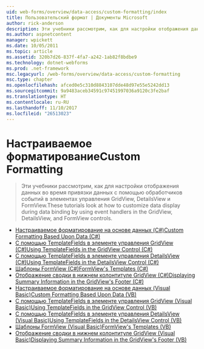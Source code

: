 ```yaml
---
uid: web-forms/overview/data-access/custom-formatting/index
title: Пользовательский формат | Документы Microsoft
author: rick-anderson
description: Эти учебники рассмотрим, как для настройки отображения данных во время привязки данных с помощью обработчиков событий в элементах управления GridView, DetailsView и FormView.
ms.author: aspnetcontent
manager: wpickett
ms.date: 10/05/2011
ms.topic: article
ms.assetid: 320b7d26-837f-4fa7-a242-1ab82f8bdbe9
ms.technology: dotnet-webforms
ms.prod: .net-framework
msc.legacyurl: /web-forms/overview/data-access/custom-formatting
msc.type: chapter
ms.openlocfilehash: afced0e5c310d8843107dde48d97e55e5242dd13
ms.sourcegitcommit: 9a9483aceb34591c97451997036a9120c3fe2baf
ms.translationtype: HT
ms.contentlocale: ru-RU
ms.lasthandoff: 11/10/2017
ms.locfileid: "26513023"
---
```

<a name="custom-formatting"></a><span data-ttu-id="c639f-103">Настраиваемое форматирование</span><span class="sxs-lookup"><span data-stu-id="c639f-103">Custom Formatting</span></span>
====================
> <span data-ttu-id="c639f-104">Эти учебники рассмотрим, как для настройки отображения данных во время привязки данных с помощью обработчиков событий в элементах управления GridView, DetailsView и FormView.</span><span class="sxs-lookup"><span data-stu-id="c639f-104">These tutorials look at how to customize data display during data binding by using event handlers in the GridView, DetailsView, and FormView controls.</span></span>


- [<span data-ttu-id="c639f-105">Настраиваемое форматирование на основе данных (C#)</span><span class="sxs-lookup"><span data-stu-id="c639f-105">Custom Formatting Based Upon Data (C#)</span></span>](custom-formatting-based-upon-data-cs.md)
- [<span data-ttu-id="c639f-106">С помощью TemplateFields в элементе управления GridView (C#)</span><span class="sxs-lookup"><span data-stu-id="c639f-106">Using TemplateFields in the GridView Control (C#)</span></span>](using-templatefields-in-the-gridview-control-cs.md)
- [<span data-ttu-id="c639f-107">С помощью TemplateFields в элементе управления DetailsView (C#)</span><span class="sxs-lookup"><span data-stu-id="c639f-107">Using TemplateFields in the DetailsView Control (C#)</span></span>](using-templatefields-in-the-detailsview-control-cs.md)
- [<span data-ttu-id="c639f-108">Шаблоны FormView (C#)</span><span class="sxs-lookup"><span data-stu-id="c639f-108">FormView's Templates (C#)</span></span>](using-the-formview-s-templates-cs.md)
- [<span data-ttu-id="c639f-109">Отображение сводки в нижнем колонтитуле GridView (C#)</span><span class="sxs-lookup"><span data-stu-id="c639f-109">Displaying Summary Information in the GridView's Footer (C#)</span></span>](displaying-summary-information-in-the-gridview-s-footer-cs.md)
- [<span data-ttu-id="c639f-110">Настраиваемое форматирование на основе данных (Visual Basic)</span><span class="sxs-lookup"><span data-stu-id="c639f-110">Custom Formatting Based Upon Data (VB)</span></span>](custom-formatting-based-upon-data-vb.md)
- [<span data-ttu-id="c639f-111">С помощью TemplateFields в элементе управления GridView (Visual Basic)</span><span class="sxs-lookup"><span data-stu-id="c639f-111">Using TemplateFields in the GridView Control (VB)</span></span>](using-templatefields-in-the-gridview-control-vb.md)
- [<span data-ttu-id="c639f-112">С помощью TemplateFields в элементе управления DetailsView (Visual Basic)</span><span class="sxs-lookup"><span data-stu-id="c639f-112">Using TemplateFields in the DetailsView Control (VB)</span></span>](using-templatefields-in-the-detailsview-control-vb.md)
- [<span data-ttu-id="c639f-113">Шаблоны FormView (Visual Basic)</span><span class="sxs-lookup"><span data-stu-id="c639f-113">FormView's Templates (VB)</span></span>](using-the-formview-s-templates-vb.md)
- [<span data-ttu-id="c639f-114">Отображение сводки в нижнем колонтитуле GridView (Visual Basic)</span><span class="sxs-lookup"><span data-stu-id="c639f-114">Displaying Summary Information in the GridView's Footer (VB)</span></span>](displaying-summary-information-in-the-gridview-s-footer-vb.md)

